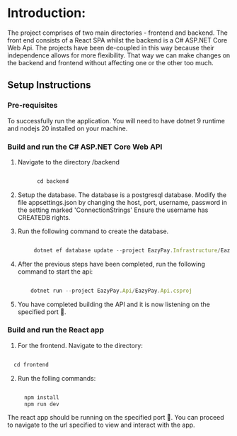 # Introduction:
The project comprises of two main directories - frontend and backend. The front end consists of a React SPA whilst the backend is a C# ASP.NET Core Web Api. The projects have been de-coupled in this way because their independence allows for more flexibility. That way we can make changes on the backend and frontend without affecting one or the other too much.

## Setup Instructions

### Pre-requisites
To successfully run the application. You will need to have dotnet 9 runtime and nodejs 20 installed on your machine.

### Build and run the C# ASP.NET Core Web API
1. Navigate to the directory /backend
   
    ```javascript
    
          cd backend
    
    ```
    
3. Setup the database. The database is a postgresql database.
   Modify the file appsettings.json by changing the host, port, username, password in the setting marked 'ConnectionStrings'
   Ensure the username has CREATEDB rights.
5. Run the following command to create the database.
   
     ```javascript
     
          dotnet ef database update --project EazyPay.Infrastructure/EazyPay.Infrastructure.csproj --startup-project EazyPay.Api/EazyPay.Api.csproj
     
     ```
     
6. After the previous steps have been completed, run the following command to start the api:
   
      ```javascript
      
          dotnet run --project EazyPay.Api/EazyPay.Api.csproj
      
     ```
      
8. You have completed building the API and it is now listening on the specified port 🎉.

### Build and run the React app
1. For the frontend. Navigate to the directory:
   
  ```javascript

    cd frontend

  ```

2. Run the folling commands:
   
   ```javascript
   
     npm install
     npm run dev
   
   ```
   
 The react app should be running on the specified port 🎉. You can proceed to navigate to the url specified to view and interact with the app.
